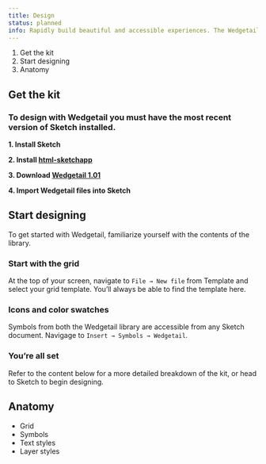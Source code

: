 ```yaml
---
title: Design
status: planned
info: Rapidly build beautiful and accessible experiences. The Wedgetail kit contains all resources you need to get started.
---
```


1. Get the kit
2. Start designing
3. Anatomy


## Get the kit

### To design with Wedgetail you must have the most recent version of Sketch installed.

**1. Install Sketch**

**2. Install [html-sketchapp](https://github.com/html-sketchapp/html-sketchapp/releases/)**

**3. Download [Wedgetail 1.01](sketch/page.asketch.kson)**

**4. Import Wedgetail files into Sketch**


## Start designing

To get started with Wedgetail, familiarize yourself with the contents of the library.

### Start with the grid

At the top of your screen, navigate to `File → New file` from Template and select your grid template. You’ll always be able to find the template here.

### Icons and color swatches

Symbols from both the Wedgetail library are accessible from any Sketch document. Navigage to `Insert → Symbols → Wedgetail`.

### You’re all set

Refer to the content below for a more detailed breakdown of the kit, or head to Sketch to begin designing.


## Anatomy

- Grid
- Symbols
- Text styles
- Layer styles